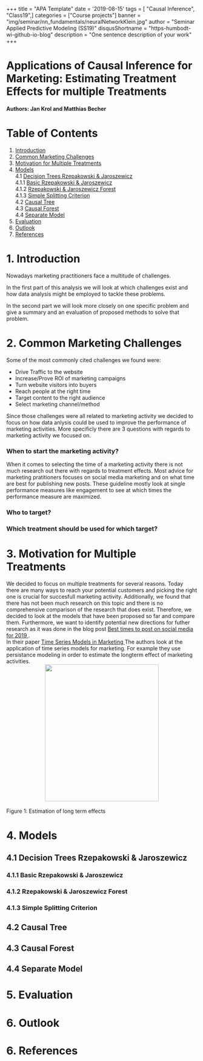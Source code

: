+++
title = "APA Template"
date = '2019-08-15'
tags = [ "Causal Inference", "Class19",]
categories = ["Course projects"]
banner = "img/seminar/nn_fundamentals/neuralNetworkKlein.jpg"
author = "Seminar Applied Predictive Modeling (SS19)"
disqusShortname = "https-humbodt-wi-github-io-blog"
description = "One sentence description of your work"
+++


# Applications of Causal Inference for Marketing: Estimating Treatment Effects for multiple Treatments

#### Authors: Jan Krol and Matthias Becher

# Table of Contents

1. [Introduction](#introduction)
2. [Common Marketing Challenges](#challenges)
3. [Motivation for Multiple Treatments](#motivation)
4. [Models](#models) </br>
4.1 [Decision Trees Rzepakowski & Jaroszewicz](#decisiontree) </br> 
4.1.1 [Basic Rzepakowski & Jaroszewicz](#basic) </br> 
4.1.2 [Rzepakowski & Jaroszewicz Forest](#forest) </br> 
4.1.3 [Simple Splitting Criterion](#simple) </br>
4.2 [Causal Tree](#causaltree) </br>
4.3 [Causal Forest](#causalforest) </br>
4.4 [Separate Model](#separate) </br>
5. [Evaluation](#evaluation)
6. [Outlook](#outlook)
7. [References](#references)

# 1. Introduction <a class="anchor" id="introduction"></a>
Nowadays marketing practitioners face a multitude of challenges. 

In the first part of this analysis we will look at which challenges exist and how data analysis might be employed to tackle these problems.

In the second part we will look more closely on one specific problem and give a summary and an evaluation of proposed methods to solve that problem.
# 2. Common Marketing Challenges <a class="anchor" id="challenges"></a>
Some of the most commonly cited challenges we found were:
- Drive Traffic to the website
- Increase/Prove ROI of marketing campaigns
- Turn website visitors into buyers
- Reach people at the right time
- Target content to the right audience
- Select marketing channel/method

Since those challenges were all related to marketing activity we decided to focus on how data anlysis could be used to improve the performance of marketing activities. More specificly there are 3 questions with regards to marketing activity we focused on.
### When to start the marketing activity?
When it comes to selecting the time of a marketing activity there is not much research out there with regards to treatment effects.
Most advice for marketing pratitioners focuses on social media marketing and on what time are best for publishing new posts. These guideline mostly look at single performance measures like engagement to see at which times the performance measure are maximized.
### Who to target?
### Which treatment should be used for which target?


# 3. Motivation for Multiple Treatments <a class="anchor" id="motivation"></a>
We decided to focus on multiple treatments for several reasons. Today there are many ways to reach your potential customers and picking the right one is crucial for succesfull marketing activity. Additionally, we found that there has not been much research on this topic and there is no comprehensive comparison of the research that does exist. Therefore, we decided to look at the models that have been proposed so far and compare them. Furthermore, we want to identify potential new directions for futher research as it was done in the blog post <a  href="https://sproutsocial.com/insights/best-times-to-post-on-social-media/"> Best times to post on social media for 2019 </a>. </br>
In their paper <a href = "https://www.researchgate.net/publication/4753376_Time-Series_Models_in_Marketing"> Time Series Models in Marketing </a> The authors look at the application of time series models for marketing. For example they use persistance modeling in order to estimate  the longterm effect of marketing activities.
<img
align="center"
width="300"
height="360"
style="display:block;margin:0 auto;" src="https://github.com/jkrol21/blog/blob/master/docs/img/seminar/BilderAPABlog/TimeSeries.PNG"> </br> 
Figure 1: Estimation of long term effects</img>

  
# 4. Models <a class="anchor" id="models"></a>
## 4.1 Decision Trees Rzepakowski & Jaroszewicz <a class="anchor" id="decisiontree"></a>
### 4.1.1 Basic Rzepakowski & Jaroszewicz <a class="anchor" id="basic"></a>
### 4.1.2 Rzepakowski & Jaroszewicz Forest <a class="anchor" id="forest"></a>
### 4.1.3 Simple Splitting Criterion <a class="anchor" id="simple"></a>
## 4.2 Causal Tree <a class="anchor" id="causaltree"></a>
## 4.3 Causal Forest <a class="anchor" id="causalforest"></a>
## 4.4 Separate Model <a class="anchor" id="separate"></a>
# 5. Evaluation <a class="anchor" id="evaluation"></a>
# 6. Outlook <a class="anchor" id="outlook"></a>
# 6. References <a class="anchor" id="references"></a>
